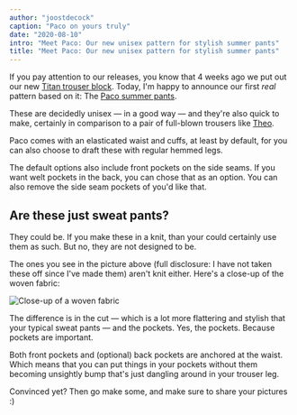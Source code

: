 ```yaml
---
author: "joostdecock"
caption: "Paco on yours truly"
date: "2020-08-10"
intro: "Meet Paco: Our new unisex pattern for stylish summer pants"
title: "Meet Paco: Our new unisex pattern for stylish summer pants"
---
```


If you pay attention to our releases, you know that 4 weeks ago we put out our new [Titan trouser block](/designs/titan/).
Today, I'm happy to announce our first *real* pattern based on it: The [Paco summer pants](/designs/paco).

These are decidedly unisex — in a good way — and they're also quick to make, certainly in comparison to a pair of full-blown trousers like [Theo](/designs/theo/).

Paco comes with an elasticated waist and cuffs, at least by default, for you can also choose to draft these with regular hemmed legs.

The default options also include front pockets on the side seams. If you want welt pockets in the back, you can chose that as an option.
You can also remove the side seam pockets of you'd like that.


## Are these just sweat pants?

They could be. If you make these in a knit, than your could certainly use them as such. But no, they are not designed to be.

The ones you see in the picture above (full disclosure: I have not taken these off since I've made them) aren't knit either.
Here's a close-up of the woven fabric:

![Close-up of a woven fabric](https://posts.freesewing.org/uploads/fabric_46633a6dd2.jpg)

The difference is in the cut — which is a lot more flattering and stylish that your typical sweat pants — and the pockets.
Yes, the pockets. Because pockets are important.

Both front pockets and (optional) back pockets are anchored at the waist. Which means that you can put things in your 
pockets without them becoming unsightly bump that's just dangling around in your trouser leg.

Convinced yet? Then go make some, and make sure to share your pictures :)

